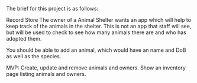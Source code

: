 The brief for this project is as follows:

Record Store
The owner of a Animal Shelter wants an app which will help to keep track of the animals in the shelter. This is not an app that staff will see, but will be used to check to see how many animals there are and who has adopted them.

You should be able to add an animal, which would have an name and DoB as well as the species.

MVP:
Create, update and remove animals and owners.
Show an inventory page listing animals and owners.
